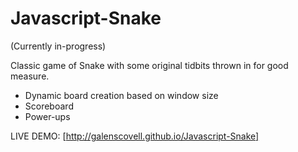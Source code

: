 # Javascript-Snake

(Currently in-progress)

Classic game of Snake with some original tidbits thrown in for good measure.

* Dynamic board creation based on window size
* Scoreboard
* Power-ups

LIVE DEMO: [http://galenscovell.github.io/Javascript-Snake]
